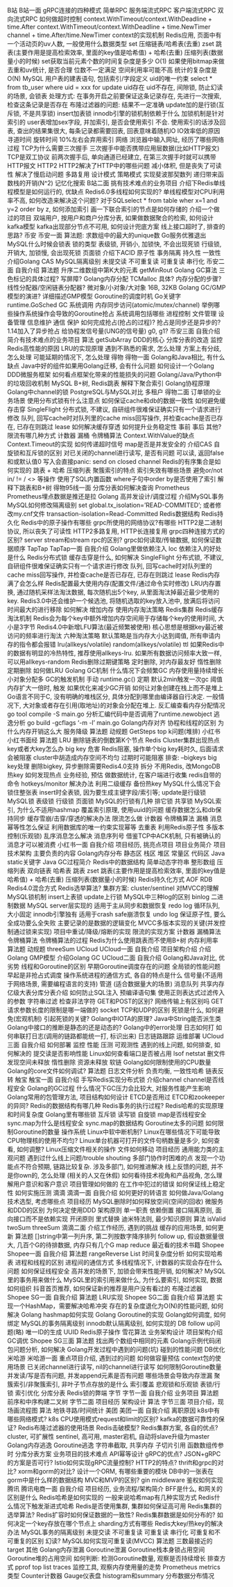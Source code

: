 B站
B站一面
gRPC连接的四种模式
简单RPC
服务端流式RPC
客户端流式RPC
双向流式RPC
如何做超时控制
context.WithTimeout/context.WithDeadline + time.After
context.WithTimeout/context.WithDeadline + time.NewTimer
channel + time.After/time.NewTimer
context的实现机制
Redis应用, 页面中有一个活动页的uv人数, 一般使用什么数据类型
set
压缩链表/哈希表(去重)
zset
跳表(主要作用是提高检索效率, 里面的key值是哈希值) + 哈希(去重)
压缩列表(数据量小的时候)
set获取当前元素个数的时间复杂度是多少
O(1)
如果使用bitmap来做去重和uv统计, 是否合理
位数不一定满足
空间利用率可能不高
统计的复杂度是O(N)
MySQL
用户表的建表语句, 包括索引/字段定义
uid的唯一约束
select * from tb_user where uid = xxx for update
uid存在
uid不存在, 间隙锁, 防止幻读的场景, 会锁表
处理方式: 在事务开启之前要保证这条记录存在, 先进行一次搜索, 检查这条记录是否存在
布隆过滤器的问题: 结果不一定准确
update加的是行锁(互斥锁, 不是共享锁)
insert加表锁
innodb引擎的锁机制依赖于什么
加锁机制是针对索引的
user表增加sex字段, 并加索引, 是否会使用索引
不会. 使用索引的话涉及回表, 查出的结果集很大, 每条记录都需要回表, 回表意味着随机IO
IO效率低的原因
寻道时间
旋转时间
10%左右会弃用索引
网络
浏览器中输入网址, 经历了哪些网络过程
TCP为什么需要三次握手
三次握手中能否携带应用层数据(比如HTTP报文)
TCP是双工协议
前两次握手后, 单向通道已经建立, 在第三次握手时就可以携带HTTP报文
HTTP2
HTTP2解决了HTTP中的哪些问题
减小体积, 但是丧失了可读性
解决了慢启动问题
多路复用
设计模式
策略模式
实现斐波那契数列
递归带来函数栈的开销(N^2)
记忆化搜索
B站二面
挑有技术难点的业务项目
介绍下Redis单线程模型是如何运行的, 优缺点
Redis6.0多线程如何实现的?
单线程模型对CPU利用率不高, 如何改造来解决这个问题?
对于SQLselect * from table wher x=1 and y=2 order by z, 如何添加索引
画一下联合索引的节点是如何存储的
介绍一个做过的项目
双端用户, 按用户和商户分库分表, 如果做数据聚合的检索, 如何设计
kafka模型
kafka出现部分节点不可用, 如何设计兜底方案
线上接口超时了, 排查的思路?
币安
币安一面
算法题: 求数组中的最大的unique数
Go服务优雅退出
MySQL什么时候会锁表
锁的类型
表级锁, 开销小, 加锁快, 不会出现死锁
行级锁, 开销大, 加锁慢, 会出现死锁
页面锁
介绍下ACID
原子性
事务隔离
持久性
一致性
介绍Golang CAS
MySQL隔离级别
未提交读
不可重复读
可重复读
串行化
币安二面
自我介绍
算法题
升序二维数组中第K大的元素
getMinRout
Golang GC算法
三色标记的具体过程?
写屏障?
Golang内存分配
TCMalloc 具体?
内存分配的步骤?
线性分配器/空闲链表分配器?
微对象/小对象/大对象 16B, 32KB
Golang GC/GMP模型的演进?
详细描述GMP模型
Goroutine的调度时机
Go关键字
runtime.GoSched
GC
系统调用
内存同步访问(atomic/mutex/channel)
举例哪些操作系统操作会导致的Goroutine抢占
系统调用包括哪些
进程控制
文件管理
设备管理
信息维护
通信
保护
如何完成抢占(抢占的过程)?
抢占是同步还是异步的?
1.14加入了异步抢占
给协程发信号量(UNG的信号量)
g0, g1?
币安三面
自我介绍
简介有技术难点的业务项目
算法
getSubArray
DDD的核心
分库分表的改造
监控
Redis高性能的原因
LRU的实现原理
遇到不熟悉的需求, 怎么处理
方案上有分歧, 怎么处理
可能延期的情况下, 怎么处理
得物
得物一面
Golang和Java相比, 有什么缺点
Java中好的组件如果用Golang迁移, 会有什么问题
如何设计一个Golang DDD微服务框架
如何看点框架化带来的性能损失的问题
Golang/Java/Python中的垃圾回收机制
MySQL B+树, Redis跳表
解释下聚合索引
Golang协程原理
Golang中channel的锁
PostgreSQL与MySQL对比
多租户
得物二面
订单锁的业务场景
使用分布式锁有什么注意点
如何保证cache和db的数据一致性
如何避免缓存击穿
SingleFlight
分布式锁, 不建议, 自研组件很难保证确实只有一个请求进行修改
队列, 回写cache时对队列里的cache miss回写操作, 并检查cache是否已存在, 已存在则跳过
lease
如何解决缓存穿透
如何提升业务稳定性
事前
事后
其他?
限流有哪几种方式
计数器
漏桶
令牌桶算法
Context.WithValue的缺点
Context.Timeout的实现
如何传递超时信号
map是否是并发安全的
介绍CAS
自旋锁和互斥锁的区别
对已关闭的channel进行读写, 是否有问题
可以读, 返回false和或默认值0
写入会直接panic: send on closed channel
Redis的有序集合是如何实现的
跳表 + 哈希
压缩列表
聚簇索引的特点
索引失效有哪些场景
避免or/not in/ != / <> 等操作
使用了SQL内置函数
where子句中order by是否使用了索引
解释下跳表和B+树
得物95线一面
分库分表如何解决查询
Prometheus
Prometheus埋点数据是推还是拉
Golang 高并发设计/调度过程
介绍MySQL事务
MySQL如何修改隔离级别
set global.tx_isolation=’READ-COMMITED’;
或者修改my.cnf文件 transaction-isolation=Read-Committed
Redis数据结构
Redis持久化
Redis中的原子操作有哪些
grpc所使用的网络协议?有哪些
HTTP2是二进制协议, 所以丧失了可读性
HTTP2多路复用, HTTP长连接复用
grpc四种连接方式的区别? server stream和stream rpc的区别?
grpc如何读取/传输数据, 如何保证数据顺序
TapTap
TapTap一面
自我介绍
Golang里做依赖注入 loc
依赖注入的好处是什么
Redis分布式锁
缓存击穿是什么, 如何解决
SingleFlight
分布式锁, 不建议, 自研组件很难保证确实只有一个请求进行修改
队列, 回写cache时对队列里的cache miss回写操作, 并检查cache是否已存在, 已存在则跳过
lease
Redis内存满了会怎么样
Redis配置最大使用内存(配置文件/通过命令实时修改)
LRU内存置换, 通过随机采样法淘汰数据, 每次随机出5个key, 从里面淘汰掉最近最少使用的key. Redis3.0中还会维护一个候选池, 将随机选取的key放入池中, 放满后将访问时间最大的进行移除
如何解决
增加内存
使用内存淘汰策略
Redis集群
Redis缓存淘汰机制
Redis会为每个key中额外增加内存空间用于存储每个key的使用时间, 大小是3字节
Redis4.0中新增LFU算法(最近频繁被使用)
核心思想是根据key最近被访问的频率进行淘汰
六种淘汰策略
默认策略是当内存大小达到阈值, 所有申请内存的指令都会报错
lru(allkeys/volatile)
random(allkeys/volatile)
ttl
如果Redis中的数据有明显的冷热特性, 推荐使用allkeys-lru. 如果所有数据访问频率大致一样, 可以用allkeys-random
Redis删除过期键策略
定时删除, 对内存最友好
惰性删除
定期删除
如何做LRU
Golang GC机制
什么情况下会频繁GC
内存使用量持续增长
小对象分配多
GC的触发机制
手动 runtime.gc()
定期 默认2min触发一次gc
阈值 内存扩大一倍时, 触发
如果优化来减少GC开销
如何让对象创建在栈上而不是堆上
Go语言不同于C, 没有明确的堆栈区分, 具体分配到哪里由编译器自行决定. 一般情况下, 大对象或者存在引用(取地址)的对象会分配在堆上.
反汇编查看内存分配情况
go tool compile -S main.go 分析汇编代码中是否调用了runtime.newobject
逃逸分析
go build -gcflags ‘-m -l’ main.go
Golang内存对齐
协程和线程的区别
为什么内存开销这么大
服务降级
算法题
动规题
GetSteps
top k问题(堆排)
小红书
小红书面经
算法题
LRU
删除链表的倒数第K个节点
Redis Cluster集群出现热点key或者大key怎么办
big key
危害
Redis阻塞, 操作单个big key耗时久, 后面请求会被阻塞
cluster中胡造成内存空间不均匀
过期时可能阻塞
排查: –bigkeys
big key处理
删除bigkey, 异步删除需要Redis4.0支持
拆分
不用Redis, 改MongoDB
热key
如何发现热点
业务经验, 预估
做数据统计, 在客户端进行收集
redis自带的命令 hotkeys/monitor
解决办法
利用二级缓存
备份热key
MySQL什么情况下会锁住整张表
insert时全表锁, 因为要生成主键字段/索引等; update是行级锁
MySQL锁
表级锁
行级锁
页面锁
MySQL的行锁有几种
排它锁
共享锁
MySQL索引, 为什么不适用hashmap
覆盖索引原理, 使用uuid的问题
缓存数据怎么和db保持同步
缓存雪崩/击穿/穿透的解决办法
限流怎么做
计数器
令牌桶算法
漏桶
消息幂等性怎么保证
利用数据库的唯一约束实现幂等
去重表
利用Redis原子性
多版本控制(乐观锁)
乱序消息怎么解决
消息序列号
借鉴TCP中ACK机制, 只有被确认的消息才可以被消费
小红书一面
自我介绍
项目经历, 挑亮点项目
项目业务简介
项目技术架构
主要负责的内容
Golang内存分布
静态区
栈区
堆区
常量区
代码区
Java static关键字
Java GC过程简介
Redis中的数据结构
简单动态字符串
整形数组
压缩列表
双向链表
哈希表
跳表
zset
跳表(主要作用是提高检索效率, 里面的key值是哈希值) + 哈希(去重)
压缩列表(数据量小的时候)
Redis持久化方式
AOF
RDB
Redis4.0混合方式
Redis选举算法?
集群方案: cluster/sentinel
对MVCC的理解
MySQL锁机制
insert上表锁
update上行锁
MySQL中三种log的区别
binlog
二进制数据
MySQL server层实现的
适用于主从同步和数据恢复
redo log
循环队列, 大小固定
innodb引擎独有
适用于crash safe崩溃恢复
undo log
保证原子性, 要么全成功要么全失败
主要记录的是数据的逻辑变化
MVCC多版本实现的关键(并发控制通过锁来实现)
项目中重试/降级/熔断的实现
限流的实现方案
计数器
漏桶算法
令牌桶算法
令牌桶算法的过程
Redis为什么使用跳表而不使用B+树
内存利用率
算法题
动规题
threeSum
UCloud
UCloud一面
自我介绍
项目架构介绍
介绍Golang GMP模型
介绍Golang GC
UCloud二面
自我介绍
Golang和Java对比, 优劣势
线程和Goroutine的区别
早期Goroutine调度存在的问题
全局锁的性能问题
早起是非抢占式调度
操作系统进程的通信方式, 各自的特点是什么
信号量(不适用于网络场景, 需要编程语言的支持)
管道 (适合数据量大的场景)
消息队列
共享内存
亿级大表分库分表介绍
如何防止SQL注入
预编译语句集
使用正则表达式过滤传入的参数
字符串过滤
检查非法字符
GET和POST的区别?
网络传输上有区别吗
GET请求参数长度的限制是哪一端做的
socket
TCP和UDP的区别
死锁是什么, 如何避免(宏观机制)
引起死锁的关键?
Golang中IOTA的原理?
Java中String能否派生类
Golang中接口的推断是静态的还是动态的?
Golang中的error处理
日志如何打
如何串联打日志(调用的链路都能统一打, 标识出来)
日志链路跟踪
运维部署
UCloud三面
自我介绍
如何部署
监控
性能
压测
可观测性
遇到的线上问题, 如何排查, 如何解决的
提交读是否影响性能
Linux如何查看端口是否被占用
lsof
netstat
删文件发现空间未释放
惰性删除
资源未释放
软链
Golang如何限制使用的CPU数量
Golang的core文件如何调试?
算法题
日志文件分析
负责均衡, 一致性哈希
链表反转
触宝
触宝一面
自我介绍
手写Redis实现分布式锁
介绍channel
channel是否线程安全
Golang的GC过程
什么情况下GC压力会比较大, 对服务性能产生影响
Golang常用的包管理方法, 项目结构如何设计
ETCD是否用过
ETCD和zookeeper的异同?
Redis的数据结构有哪几种
Redis事务的执行过程?
Redis哈希的实现原理和时间复杂度
Golang里有哪些锁
互斥锁
读写锁
自旋锁
map是否线程安全
sync.map为什么是线程安全
sync.map的数据结构
Goroutine太多的问题
如何限制Goroutine的数量
操作系统
Linux中软中断机制?
Linux在哪些情况下可能导致CPU物理核的使用不均匀?
Linux单台机器可打开的文件句柄数量是多少, 如何查看, 如何调整?
Linux压缩文件相关的操作
文件如何移动
项目经历
通用能力类的主观问题
遇到过什么线上问题/trouble shouting
多部门协作时困难的点
发现一个功能点不符合预期, 链路比较复杂. 涉及多部门, 如何推进解决
线上反馈的问题, 并不是你own的, 怎么处理 (相关的人又在休假)
如何看待技术视角和产品视角, 怎么理解用户意识和客户意识
项目管理如何做的
在工作中犯过的错误
如何保证线上稳定性
如何实施压测
滴滴
滴滴一面
自我介绍
如何更好的转语言
如何做Java/Golang技术选型, 考虑哪些点
项目经历
MySQL删除时如何释放空间(空间的回收)
微服务和DDD的区别
为何决定使用DDD
架构原则
单一职责
依赖倒置
接口隔离原则, 面向接口而不是依赖实现
开闭原则
里式替换
迪米特法则, 最少知识原则
算法
isValid
twoSum
threeSum
滴滴二面
介绍工作经历, 遇到的挑战
缓存的应用场景, 如何更新
算法题
[]string中第一列升序, 第二列按数字降序排列
follow up, 假设数据量很大, 几百个G的待排数据, 内存只有几个G
map reduce
最近看的技术书籍
Shopee
Shopee一面
自我介绍
算法题
rangeReverse List
时间复杂度分析
如何实现哈希表
进程和线程的区别
进程间的通信方式
多线程情况下, 计数器的实现会存在什么问题
如何保证线程安全
高并发的场景下, 加锁会带来性能开销, 如何解决?
MySQL里的事务用来做什么
MySQL里的索引用来做什么, 为什么要索引, 如何实现, 数据如何组织
抖音首页推荐, 如何保证新的推荐是用户没有看过的
布隆过滤器
Shopee SG一面
自我介绍
算法题
LRU实现
Shopee SG二面
自我介绍
算法题
实现一个HashMap，需要解决哈希冲突
存在的复杂度退化为O(N)的性能问题, 如何解决
Golang hashmap如何实现
Golang Goroutine的实现
Golang如何调度, 如何绑定
MySQL的事务隔离级别
innodb默认隔离级别, 如何实现的
DB follow up问题(略)
唯一ID的生成
UUID
Redis原子操作
雪花算法
业务架构设计
项目架构介绍
GC调优
Shopee SG三面
算法题
找出两个数组中相同的元素
Golang示例代码闭包问题分析, 如何解决
Golang开发过程中遇到的问题(坑)
碰到的性能问题
DB优化
米哈游
米哈游一面
重点项目介绍, 遇到过的问题
如何做容量预估
context包的使用场景
已关闭channel进行读写, nil的channel进行读写
如何限制Goroutine数量
并发读/写是否有问题, 并发append元素是否有问题
哪些场景会导致内存泄漏
聚簇索引/非聚簇索引, 非叶子节点存放的是什么
索引覆盖
悲观锁和乐观锁
表锁/行锁
索引优化
分库分表
Redis锁的弊端
字节
字节一面
自我介绍
业务项目
算法题
前序和中序构建二叉树
字节二面
项目经历
架构设计
算法
字节三面
项目介绍，现场画流程图
算法
地铁寻路/时间统计
美团
美团一面
自我介绍
离职原因
k8s中有哪些网络模式?
k8s CPU使用模式request和limit的区别?
kafka的数据可靠性的保证?
Redis布隆过滤器的使用场景
Redis击破模型?
Redis集群方案, 各自的优点?
cluster, 可扩展性
sentinel, 高可用, master宕机, 自动将slave升级为master
Golang内存逃逸
Goroutine逃逸
字符串截取, 共享内存
子切片引用
函数数组传参时
分库分表方案
业务项目的技术难点
API幂等设计
gRPC的优点?
JSON+gRPC的方案是否可行?
Istio如何实现gRPC流量控制?
HTTP2的特点?
thrift和grpc的对比?
xorm和gorm的对比?
设计一个ORM, 有哪些重要的模块
DB中的一张表在gorm中是什么样的数据结构
MVC和MVP的区别?
gin middleware
鉴权如何实现
腾讯
腾讯电商一面
自我介绍
项目经历, 业务流程/架构简介
BFF是什么, 和网关的区别是什么
Redis哈希是如何实现的
一般来说哈希map有几种实现方式
Redis什么情况下触发渐进式哈希
Redis是否使用集群, 集群如何保证高可用
Redis集群的选举算法?
Redis扩容时如何保证数据的一致性?
Redis集群数据是如何分布的? 如何决定一个key存放在哪个节点上
sharding方式有哪些
Redis大key/热key的解决办法
MySQL事务的隔离级别
未提交读
不可重复读
可重复读
串行化
可重复和不可重复的区别
幻读?
MySQL如何实现可重复读(MVCC)
算法题
三数最接近的target
其他
Golang内存泄漏
Goroutine泄漏
Goroutine栈本身锁占用空间
Goroutine堆的占用空间
如何判断: 检测Goroutine数量, 观察是否持续增长
排查方式
pprof
top
list
traces
监控工具, 观察内存使用量的走势
Prometheus metrics类型
Counter计数器
Gauge仪表盘
histogram和summary 分布数据分布情况
